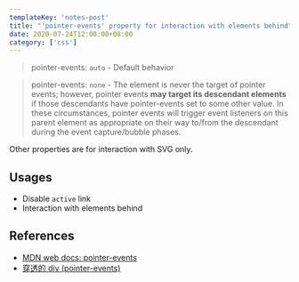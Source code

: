 ```yaml
---
templateKey: 'notes-post'
title: "'pointer-events' property for interaction with elements behind"
date: 2020-07-24T12:00:00+08:00
category: ['css']
---
```


> pointer-events: `auto` - Default behavior

> pointer-events: `none` - The element is never the target of pointer events; however, pointer events **may target its descendant elements** if those descendants have pointer-events set to some other value. In these circumstances, pointer events will trigger event listeners on this parent element as appropriate on their way to/from the descendant during the event capture/bubble phases.

Other properties are for interaction with SVG only.

## Usages

- Disable `active` link
- Interaction with elements behind

## References

- [MDN web docs: pointer-events](https://developer.mozilla.org/en-US/docs/Web/CSS/pointer-events)
- [穿透的 div (pointer-events)](https://www.oxxostudio.tw/articles/201409/pointer-events.html)